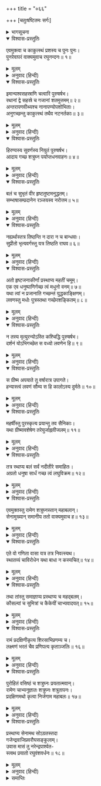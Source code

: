 +++
title = "०६६"

+++
[चतुःषष्टितमः सर्गः]



<details><summary>भागसूचना</summary>

64. श्रीरामकी आज्ञाके अनुसार शत्रुघ्नका सेनाको आगे भेजकर एक मासके पश्चात् स्वयं भी प्रस्थान करना
</details>

<details open><summary>विश्वास-प्रस्तुतिः</summary>

एवमुक्त्वा च काकुत्स्थं प्रशस्य च पुनः पुनः।  
पुनरेवापरं वाक्यमुवाच रघुनन्दनः॥ १॥
</details>

<details><summary>मूलम्</summary>

एवमुक्त्वा च काकुत्स्थं प्रशस्य च पुनः पुनः।  
पुनरेवापरं वाक्यमुवाच रघुनन्दनः॥ १॥
</details>

<details><summary>अनुवाद (हिन्दी)</summary>

शत्रुघ्नजीको इस प्रकार समझाकर और उनकी बारंबार प्रशंसा करके रघुकुलनन्दन श्रीरामने पुनः यह बात कही—॥ १॥
</details>

<details open><summary>विश्वास-प्रस्तुतिः</summary>

इमान्यश्वसहस्राणि चत्वारि पुरुषर्षभ।  
रथानां द्वे सहस्रे च गजानां शतमुत्तमम्॥ २॥  
अन्तरापणवीथ्यश्च नानापण्योपशोभिताः।  
अनुगच्छन्तु काकुत्स्थं तथैव नटनर्तकाः॥ ३॥
</details>

<details><summary>मूलम्</summary>

इमान्यश्वसहस्राणि चत्वारि पुरुषर्षभ।  
रथानां द्वे सहस्रे च गजानां शतमुत्तमम्॥ २॥  
अन्तरापणवीथ्यश्च नानापण्योपशोभिताः।  
अनुगच्छन्तु काकुत्स्थं तथैव नटनर्तकाः॥ ३॥
</details>

<details><summary>अनुवाद (हिन्दी)</summary>

‘पुरुषप्रवर! ये चार हजार घोड़े, दो हजार रथ, सौ हाथी और रास्तेमें तरह-तरहके सामानकी दूकानें लगानेवाले बनिये लोग विक्रयकी आवश्यक वस्तुओंके साथ तुम्हारे साथ जायँगे। साथ ही मनोरञ्जनके लिये नट और नर्तक भी रहेंगे॥ २-३॥
</details>

<details open><summary>विश्वास-प्रस्तुतिः</summary>

हिरण्यस्य सुवर्णस्य नियुतं पुरुषर्षभ।  
आदाय गच्छ शत्रुघ्न पर्याप्तधनवाहनः॥ ४॥
</details>

<details><summary>मूलम्</summary>

हिरण्यस्य सुवर्णस्य नियुतं पुरुषर्षभ।  
आदाय गच्छ शत्रुघ्न पर्याप्तधनवाहनः॥ ४॥
</details>

<details><summary>अनुवाद (हिन्दी)</summary>

‘पुरुषश्रेष्ठ शत्रुघ्न! तुम दस लाख स्वर्णमुद्रा लेकर जाओ। इस तरह पर्याप्त धन और सवारियाँ अपने साथ रखो॥ ४॥
</details>

<details open><summary>विश्वास-प्रस्तुतिः</summary>

बलं च सुभृतं वीर हृष्टतुष्टमनुद्धतम्।  
सम्भाषासम्प्रदानेन रञ्जयस्व नरोत्तम॥ ५॥
</details>

<details><summary>मूलम्</summary>

बलं च सुभृतं वीर हृष्टतुष्टमनुद्धतम्।  
सम्भाषासम्प्रदानेन रञ्जयस्व नरोत्तम॥ ५॥
</details>

<details><summary>अनुवाद (हिन्दी)</summary>

‘इस सेनाका भलीभाँति भरण-पोषण किया गया है। यह हर्ष तथा उत्साहसे पूर्ण, संतुष्ट और उद्दण्डतासे रहित होकर आज्ञाके अधीन रहनेवाली है। नरश्रेष्ठ! इसे मधुर भाषणसे और धन देकर प्रसन्न रखना॥ ५॥
</details>

<details open><summary>विश्वास-प्रस्तुतिः</summary>

नह्यर्थास्तत्र तिष्ठन्ति न दारा न च बान्धवाः।  
सुप्रीतो भृत्यवर्गस्तु यत्र तिष्ठति राघव॥ ६॥
</details>

<details><summary>मूलम्</summary>

नह्यर्थास्तत्र तिष्ठन्ति न दारा न च बान्धवाः।  
सुप्रीतो भृत्यवर्गस्तु यत्र तिष्ठति राघव॥ ६॥
</details>

<details><summary>अनुवाद (हिन्दी)</summary>

‘रघुनन्दन! अत्यन्त प्रसन्न रखे गये सेवकसमूह (सैनिक) जहाँ (जिस संकटकालमें) खड़े होते या साथ देते हैं, वहाँ न तो धन टिक पाता है, न स्त्री ठहर सकती है और न भाई-बन्धु ही खड़े हो सकते हैं (अतः उन सबको सदा संतुष्ट रखना चाहिये)॥ ६॥
</details>

<details open><summary>विश्वास-प्रस्तुतिः</summary>

अतो हृष्टजनाकीर्णां प्रस्थाप्य महतीं चमूम्।  
एक एव धनुष्पाणिर्गच्छ त्वं मधुनो वनम्॥ ७॥  
यथा त्वां न प्रजानाति गच्छन्तं युद्धकाङ्क्षिणम्।  
लवणस्तु मधोः पुत्रस्तथा गच्छेरशङ्कितम्॥ ८॥
</details>

<details><summary>मूलम्</summary>

अतो हृष्टजनाकीर्णां प्रस्थाप्य महतीं चमूम्।  
एक एव धनुष्पाणिर्गच्छ त्वं मधुनो वनम्॥ ७॥  
यथा त्वां न प्रजानाति गच्छन्तं युद्धकाङ्क्षिणम्।  
लवणस्तु मधोः पुत्रस्तथा गच्छेरशङ्कितम्॥ ८॥
</details>

<details><summary>अनुवाद (हिन्दी)</summary>

‘इसलिये हृष्ट-पुष्ट मनुष्योंसे भरी हुई इस विशाल सेनाको आगे भेजकर तुम पीछेसे अकेले ही केवल धनुष हाथमें लेकर मधुवनको जाना और इस तरह यात्रा करना, जिससे मधुपुत्र लवणको यह संदेह न हो कि तुम युद्धकी इच्छासे वहाँ जा रहे हो। तुम्हारी गतिविधिका उसे पता नहीं चलना चाहिये॥ ७-८॥
</details>

<details open><summary>विश्वास-प्रस्तुतिः</summary>

न तस्य मृत्युरन्योऽस्ति कश्चिद्धि पुरुषर्षभ।  
दर्शनं योऽभिगच्छेत स वध्यो लवणेन हि॥ ९॥
</details>

<details><summary>मूलम्</summary>

न तस्य मृत्युरन्योऽस्ति कश्चिद्धि पुरुषर्षभ।  
दर्शनं योऽभिगच्छेत स वध्यो लवणेन हि॥ ९॥
</details>

<details><summary>अनुवाद (हिन्दी)</summary>

‘पुरुषोत्तम! मैंने जो बताया है, उसके सिवा उसकी मृत्युका दूसरा कोई उपाय नहीं है; क्योंकि जो भी शूलसहित लवणासुरके दृष्टिपथमें आ जाता है, वह अवश्य उसके द्वारा मारा जाता है॥ ९॥
</details>

<details open><summary>विश्वास-प्रस्तुतिः</summary>

स ग्रीष्म अपयाते तु वर्षारात्र उपागते।  
हन्यास्त्वं लवणं सौम्य स हि कालोऽस्य दुर्मतेः॥ १०॥
</details>

<details><summary>मूलम्</summary>

स ग्रीष्म अपयाते तु वर्षारात्र उपागते।  
हन्यास्त्वं लवणं सौम्य स हि कालोऽस्य दुर्मतेः॥ १०॥
</details>

<details><summary>अनुवाद (हिन्दी)</summary>

‘सौम्य! जब ग्रीष्म-ऋतु निकल जाय और वर्षाकाल आ जाय, उस समय तुम लवणासुरका वध करना; क्योंकि उस दुर्बुद्धि राक्षसके नाशका वही समय है॥ १०॥
</details>

<details open><summary>विश्वास-प्रस्तुतिः</summary>

महर्षींस्तु पुरस्कृत्य प्रयान्तु तव सैनिकाः।  
यथा ग्रीष्मावशेषेण तरेयुर्जाह्नवीजलम्॥ ११॥
</details>

<details><summary>मूलम्</summary>

महर्षींस्तु पुरस्कृत्य प्रयान्तु तव सैनिकाः।  
यथा ग्रीष्मावशेषेण तरेयुर्जाह्नवीजलम्॥ ११॥
</details>

<details><summary>अनुवाद (हिन्दी)</summary>

‘तुम्हारे सैनिक महर्षियोंको आगे करके यहाँसे यात्रा करें, जिससे ग्रीष्म-ऋतु बीतते-बीतते वे गङ्गाजीको पार कर जायँ॥ ११॥
</details>

<details open><summary>विश्वास-प्रस्तुतिः</summary>

तत्र स्थाप्य बलं सर्वं नदीतीरे समाहितः।  
अग्रतो धनुषा सार्धं गच्छ त्वं लघुविक्रम॥ १२॥
</details>

<details><summary>मूलम्</summary>

तत्र स्थाप्य बलं सर्वं नदीतीरे समाहितः।  
अग्रतो धनुषा सार्धं गच्छ त्वं लघुविक्रम॥ १२॥
</details>

<details><summary>अनुवाद (हिन्दी)</summary>

‘शीघ्रपराक्रमी वीर! फिर सारी सेनाको वहीं गङ्गाजीके तटपर ठहराकर तुम धनुषमात्र लेकर पूरी सावधानीके साथ अकेले ही आगे जाना’॥ १२॥
</details>

<details open><summary>विश्वास-प्रस्तुतिः</summary>

एवमुक्तस्तु रामेण शत्रुघ्नस्तान् महाबलान्।  
सेनामुख्यान् समानीय ततो वाक्यमुवाच ह॥ १३॥
</details>

<details><summary>मूलम्</summary>

एवमुक्तस्तु रामेण शत्रुघ्नस्तान् महाबलान्।  
सेनामुख्यान् समानीय ततो वाक्यमुवाच ह॥ १३॥
</details>

<details><summary>अनुवाद (हिन्दी)</summary>

श्रीरामचन्द्रजीके ऐसा कहनेपर शत्रुघ्नजीने अपने प्रधान सेनापतियोंको बुलाया और इस प्रकार कहा—॥ १३॥
</details>

<details open><summary>विश्वास-प्रस्तुतिः</summary>

एते वो गणिता वासा यत्र तत्र निवत्स्यथ।  
स्थातव्यं चाविरोधेन यथा बाधा न कस्यचित्॥ १४॥
</details>

<details><summary>मूलम्</summary>

एते वो गणिता वासा यत्र तत्र निवत्स्यथ।  
स्थातव्यं चाविरोधेन यथा बाधा न कस्यचित्॥ १४॥
</details>

<details><summary>अनुवाद (हिन्दी)</summary>

‘देखो, मार्गमें जहाँ-जहाँ डेरा डालना है, उन पड़ावोंका निश्चय कर लिया गया है। तुम्हें वहीं निवास करना होगा। जहाँ भी ठहरो, विरोधभावको मनसे निकाल दो, जिससे किसीको कष्ट न पहुँचे’॥ १४॥
</details>

<details open><summary>विश्वास-प्रस्तुतिः</summary>

तथा तांस्तु समाज्ञाप्य प्रस्थाप्य च महद‍्बलम्।  
कौसल्यां च सुमित्रां च कैकेयीं चाभ्यवादयत्॥ १५॥
</details>

<details><summary>मूलम्</summary>

तथा तांस्तु समाज्ञाप्य प्रस्थाप्य च महद‍्बलम्।  
कौसल्यां च सुमित्रां च कैकेयीं चाभ्यवादयत्॥ १५॥
</details>

<details><summary>अनुवाद (हिन्दी)</summary>

इस प्रकार उन सेनापतियोंको आज्ञा दे अपनी विशाल सेनाको आगे भेजकर शत्रुघ्नने कौसल्या, सुमित्रा तथा कैकेयीको प्रणाम किया॥ १५॥
</details>

<details open><summary>विश्वास-प्रस्तुतिः</summary>

रामं प्रदक्षिणीकृत्य शिरसाभिप्रणम्य च।  
लक्ष्मणं भरतं चैव प्रणिपत्य कृताञ्जलिः॥ १६॥
</details>

<details><summary>मूलम्</summary>

रामं प्रदक्षिणीकृत्य शिरसाभिप्रणम्य च।  
लक्ष्मणं भरतं चैव प्रणिपत्य कृताञ्जलिः॥ १६॥
</details>

<details><summary>अनुवाद (हिन्दी)</summary>

तत्पश्चात् श्रीरामकी परिक्रमा करके उनके चरणोंमें मस्तक झुकाया। फिर हाथ जोड़कर भरत और लक्ष्मणकी भी वन्दना की॥ १६॥
</details>

<details open><summary>विश्वास-प्रस्तुतिः</summary>

पुरोहितं वसिष्ठं च शत्रुघ्नः प्रयतात्मवान्।  
रामेण चाभ्यनुज्ञातः शत्रुघ्नः शत्रुतापनः।  
प्रदक्षिणमथो कृत्वा निर्जगाम महाबलः॥ १७॥
</details>

<details><summary>मूलम्</summary>

पुरोहितं वसिष्ठं च शत्रुघ्नः प्रयतात्मवान्।  
रामेण चाभ्यनुज्ञातः शत्रुघ्नः शत्रुतापनः।  
प्रदक्षिणमथो कृत्वा निर्जगाम महाबलः॥ १७॥
</details>

<details><summary>अनुवाद (हिन्दी)</summary>

तदनन्तर मनको संयममें रखकर शत्रुघ्नने पुरोहित वसिष्ठको नमस्कार किया। फिर श्रीरामकी आज्ञा ले उनकी परिक्रमा करके शत्रुओंको संताप देनेवाले महाबली शत्रुघ्न अयोध्यासे निकले॥ १७॥
</details>

<details open><summary>विश्वास-प्रस्तुतिः</summary>

प्रस्थाप्य सेनामथ सोऽग्रतस्तदा  
गजेन्द्रवाजिप्रवरौघसङ्कुलाम्।  
उवास मासं तु नरेन्द्रपार्श्वत-  
स्त्वथ प्रयातो रघुवंशवर्धनः॥ १८॥
</details>

<details><summary>मूलम्</summary>

प्रस्थाप्य सेनामथ सोऽग्रतस्तदा  
गजेन्द्रवाजिप्रवरौघसङ्कुलाम्।  
उवास मासं तु नरेन्द्रपार्श्वत-  
स्त्वथ प्रयातो रघुवंशवर्धनः॥ १८॥
</details>

<details><summary>अनुवाद (हिन्दी)</summary>

गजराजों और श्रेष्ठ अश्वोंके समुदायसे भरी हुई विशाल सेनाको आगे भेजकर रघुवंशकी वृद्धि करनेवाले शत्रुघ्न एक मासतक महाराज श्रीरामके पास ही रहे। उसके बाद उन्होंने वहाँसे प्रस्थान किया॥ १८॥
</details>

<details><summary>समाप्तिः</summary>

इत्यार्षे श्रीमद्रामायणे वाल्मीकीये आदिकाव्ये उत्तरकाण्डे चतुःषष्टितमः सर्गः॥ ६४॥  
इस प्रकार श्रीवाल्मीकिनिर्मित आर्षरामायण आदिकाव्यके उत्तरकाण्डमें चौंसठवाँ सर्ग पूरा हुआ॥ ६४॥
</details>

